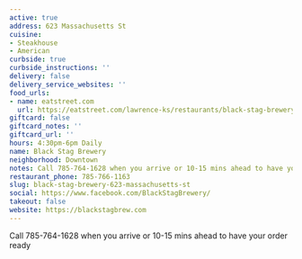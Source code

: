 ```yaml
---
active: true
address: 623 Massachusetts St
cuisine:
- Steakhouse
- American
curbside: true
curbside_instructions: ''
delivery: false
delivery_service_websites: ''
food_urls:
- name: eatstreet.com
  url: https://eatstreet.com/lawrence-ks/restaurants/black-stag-brewery-and-pub
giftcard: false
giftcard_notes: ''
giftcard_url: ''
hours: 4:30pm-6pm Daily
name: Black Stag Brewery
neighborhood: Downtown
notes: Call 785-764-1628 when you arrive or 10-15 mins ahead to have your order ready
restaurant_phone: 785-766-1163
slug: black-stag-brewery-623-massachusetts-st
social: https://www.facebook.com/BlackStagBrewery/
takeout: false
website: https://blackstagbrew.com
---
```


Call 785-764-1628 when you arrive or 10-15 mins ahead to have your order ready